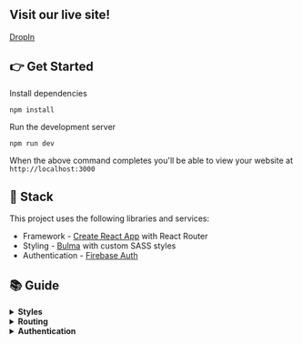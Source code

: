## Visit our live site!
[DropIn](https://dropin-257301.appspot.com)

## 👉 Get Started

Install dependencies

```
npm install
```

Run the development server

```
npm run dev
```

When the above command completes you'll be able to view your website at `http://localhost:3000`

## 🥞 Stack

This project uses the following libraries and services:

- Framework - [Create React App](https://create-react-app.dev) with React Router
- Styling - [Bulma](https://bulma.io) with custom SASS styles
- Authentication - [Firebase Auth](https://firebase.google.com/products/auth)

## 📚 Guide

<details>
  <summary><b>Styles</b></summary>
  <p>
    You can edit Bulma SASS variables in the global stylesheet located at <code><a href="src/styles/global.scss">src/styles/global.scss</a></code>. Variables allow you to control global styles (like colors and fonts), as well as element specific styles (like button padding). Before overriding Bulma elements with custom style check the <a href="https://bulma.io/documentation">Bulma docs</a> to see if you can do what need by tweaking a SASS variable.
  </p>
  <p>
    Custom styles are located in their related component's directory. For example, if any custom style is applied to the Navbar component you'll find it in <code>src/components/Navbar/styles.scss</code>. We ensure custom styles are scoped to their component by prepending the classname with the component name (such as <code>.Navbar__brand</code>). This ensures styles never affect elements in other components. If styles need to be re-used in multiple components consider creating a new component that encapsulates that style and structure and using that component in multiple places.
  </p>
</details>

<details>
  <summary><b>Routing</b></summary>
  <p>
    This project uses <a target="_blank" href="https://reacttraining.com/react-router/web/guides/quick-start">React Router</a> and includes a convenient <code>useRouter</code> hook (located in <code><a href="src/util/router.js">src/util/router.js</a></code>) that wraps React Router and gives all the route methods and data you need.
  
  ```jsx
  import { Link, useRouter } from './../util/router.js';

function MyComponent(){
// Get the router object
const router = useRouter();

    // Get value from query string (?postId=123) or route param (/:postId)
    console.log(router.query.postId);

    // Get current pathname
    console.log(router.pathname)

    // Navigate with the <Link> component or with router.push()
    return (
      <div>
        <Link to="/about">About</Link>
        <button onClick={(e) => router.push('/about')}>About</button>
      </div>
    );

}

````
</p>
</details>

<details>
<summary><b>Authentication</b></summary>

<p>
  This project uses <a href="https://firebase.google.com">Firebase Auth</a> and includes a convenient <code>useAuth</code> hook (located in <code><a href="src/util/auth.js">src/util/auth.js</a></code>) that wraps Firebase and gives you common authentication methods. Depending on your needs you may want to edit this file and expose more Firebase functionality.

```js
import { useAuth } from './../util/auth.js';

function MyComponent(){
  // Get the auth object in any component
  const auth = useAuth();

  // Depending on auth state show signin or signout button
  // auth.user will either be an object, null when loading, or false if signed out
  return (
    <div>
      {auth.user ? (
        <button onClick={(e) => auth.signout()}>Signout</button>
      ) : (
        <button onClick={(e) => auth.signin('hello@test.com', 'yolo')}>Signin</button>
      )}
    </div>
  );
}
````

  </p>
</details>
